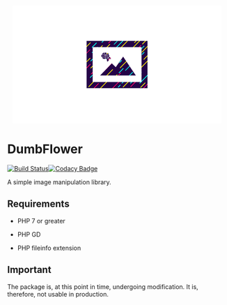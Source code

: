 <p align="center">
	<img src="https://github.com/ace411/dumbflower/blob/master/assets/icon.png">
</p>

# DumbFlower

[![Build Status](https://travis-ci.org/ace411/dumbflower.svg?branch=master)](https://travis-ci.org/ace411/dumbflower)[![Codacy Badge](https://api.codacy.com/project/badge/Grade/86961fde07564ec388c4a93582f6ba7a)](https://www.codacy.com/app/ace411/dumbflower?utm_source=github.com&amp;utm_medium=referral&amp;utm_content=ace411/dumbflower&amp;utm_campaign=Badge_Grade)


A simple image manipulation library. 

## Requirements

- PHP 7 or greater

- PHP GD

- PHP fileinfo extension

## Important

The package is, at this point in time, undergoing modification. It is, therefore, not usable in production.